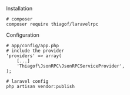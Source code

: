 Installation

    # composer
    composer require thiagof/laravelrpc


Configuration


    # app/config/app.php
    # include the provider
    'providers' => array(
        [...]
        'Thiagof\JsonRPC\JsonRPCServiceProvider',
    );

    # laravel config
    php artisan vendor:publish